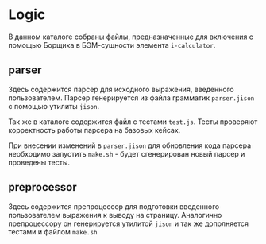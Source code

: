 # Logic
В данном каталоге собраны файлы, предназначенные для включения с помощью Борщика
в БЭМ-сущности элемента `i-calculator`.

## parser
Здесь содержится парсер для исходного выражения, введенного пользователем. 
Парсер генерируется из файла грамматик `parser.jison`  с помощью утилиты `jison`.

Так же в каталоге содержится файл с тестами  `test.js`. Тесты проверяют корректность работы
парсера на базовых кейсах.

При внесении изменений в `parser.jison` для обновления кода парсера необходимо запустить
`make.sh` - будет сгенерирован новый парсер и проведены тесты.

## preprocessor
Здесь содержится препроцессор для подготовки введенного пользователем выражения к выводу на страницу.
Аналогично препроцессору он генерируется утилитой `jison` и так же дополняется тестами и файлом `make.sh`
